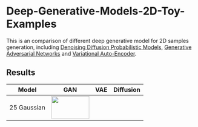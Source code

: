 # Deep-Generative-Models-2D-Toy-Examples

This is an comparison of different deep generative model for 2D samples generation, including [Denoising Diffusion Probabilistic Models](https://arxiv.org/abs/2006.11239), [Generative Adversarial Networks](https://arxiv.org/abs/1406.2661) and [Variational Auto-Encoder](https://arxiv.org/pdf/1312.6114.pdf). 

## Results
| Model     | GAN | VAE | Diffusion |
| ----------- | ----------- |----------- |----------- |
| 25 Gaussian      | <img src="log/img/GAN.gif"  width="100" height="60"  />| | |

